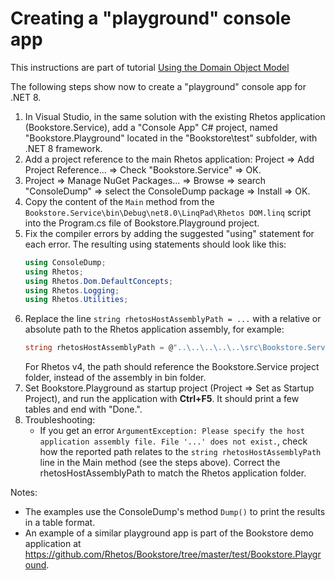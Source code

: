 # Creating a "playground" console app

This instructions are part of tutorial
[Using the Domain Object Model](Using-the-Domain-Object-Model#option-b-creating-a-playground-console-app)

The following steps show now to create a "playground" console app for .NET 8.

1. In Visual Studio, in the same solution with the existing Rhetos application (Bookstore.Service),
    add a "Console App" C# project, named "Bookstore.Playground" located in the "Bookstore\test" subfolder,
    with .NET 8 framework.
2. Add a project reference to the main Rhetos application:
   Project => Add Project Reference... => Check "Bookstore.Service" => OK.
3. Project => Manage NuGet Packages... => Browse => search "ConsoleDump"
   => select the ConsoleDump package => Install => OK.
4. Copy the content of the `Main` method from the `Bookstore.Service\bin\Debug\net8.0\LinqPad\Rhetos DOM.linq` script
   into the Program.cs file of Bookstore.Playground project.
5. Fix the compiler errors by adding the suggested "using" statement for each error.
   The resulting using statements should look like this:
   ```cs
   using ConsoleDump;
   using Rhetos;
   using Rhetos.Dom.DefaultConcepts;
   using Rhetos.Logging;
   using Rhetos.Utilities;
   ```
6. Replace the line `string rhetosHostAssemblyPath = ...`
   with a relative or absolute path to the Rhetos application assembly,
   for example:
   ```cs
   string rhetosHostAssemblyPath = @"..\..\..\..\..\src\Bookstore.Service\bin\Debug\net8.0\Bookstore.Service.dll";
   ```
   For Rhetos v4, the path should reference the Bookstore.Service project folder, instead of the assembly in bin folder.
7. Set Bookstore.Playground as startup project (Project => Set as Startup Project),
   and run the application with **Ctrl+F5**. It should print a few tables and end with "Done.".
8. Troubleshooting:
   * If you get an error `ArgumentException: Please specify the host application assembly file. File '...' does not exist.`,
     check how the reported path relates to the `string rhetosHostAssemblyPath` line in the Main method
     (see the steps above). Correct the rhetosHostAssemblyPath to match the Rhetos application folder.

Notes:

* The examples use the ConsoleDump's method `Dump()` to print the results in a table format.
* An example of a similar playground app is part of the Bookstore demo application
  at <https://github.com/Rhetos/Bookstore/tree/master/test/Bookstore.Playground>.
